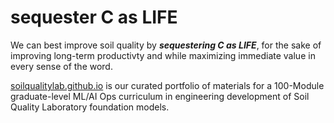 # sequester C as LIFE

We can best improve soil quality by ***sequestering C as LIFE***, for the sake of improving long-term productivty and while maximizing immediate value in every sense of the word.

[soilqualitylab.github.io](https://github.com/soilqualitylab/soilqualitylab.github.io) is our curated portfolio of materials for a 100-Module graduate-level ML/AI Ops curriculum in engineering development of Soil Quality Laboratory foundation models.
